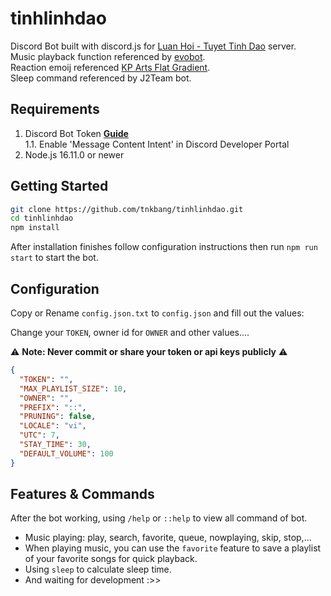 # tinhlinhdao

Discord Bot built with discord.js for <a href="https://discord.gg/rgQG6jt">Luan Hoi - Tuyet Tinh Dao</a> server.
</br>
Music playback function referenced by <a href="https://github.com/eritislami/evobot">evobot</a>.
<br/>
Reaction emoij referenced <a href="https://www.flaticon.com/authors/kp-arts/flat-gradient">KP Arts Flat Gradient</a>.
</br>
Sleep command referenced by J2Team bot.

## Requirements

1. Discord Bot Token **[Guide](https://discordjs.guide/preparations/setting-up-a-bot-application.html#creating-your-bot)**  
   1.1. Enable 'Message Content Intent' in Discord Developer Portal
2. Node.js 16.11.0 or newer

## Getting Started

```sh
git clone https://github.com/tnkbang/tinhlinhdao.git
cd tinhlinhdao
npm install
```

After installation finishes follow configuration instructions then run `npm run start` to start the bot.

## Configuration

Copy or Rename `config.json.txt` to `config.json` and fill out the values:

Change your `TOKEN`, owner id for `OWNER` and other values....

⚠️ **Note: Never commit or share your token or api keys publicly** ⚠️

```json
{
  "TOKEN": "",
  "MAX_PLAYLIST_SIZE": 10,
  "OWNER": "",
  "PREFIX": "::",
  "PRUNING": false,
  "LOCALE": "vi",
  "UTC": 7,
  "STAY_TIME": 30,
  "DEFAULT_VOLUME": 100
}
```

## Features & Commands

After the bot working, using `/help` or `::help` to view all command of bot.

- Music playing: play, search, favorite, queue, nowplaying, skip, stop,...
- When playing music, you can use the `favorite` feature to save a playlist of your favorite songs for quick playback.
- Using `sleep` to calculate sleep time.
- And waiting for development :>>